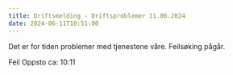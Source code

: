 ```yaml
---
title: Driftsmelding - Driftsproblemer 11.06.2024
date: 2024-06-11T10:51:00
---
```

Det er for tiden problemer med tjenestene våre. Feilsøking pågår.

Feil Oppsto ca: 10:11
